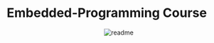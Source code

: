 # Embedded-Programming Course


<div style="text-align: center;">
  <img src="https://github.com/yusuf-bilgin/Embedded-Programming/assets/93447964/859e1fe4-ebfa-4f6d-80bf-0dd30dccbceb" alt="readme">
</div>
